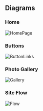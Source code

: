 ## Diagrams
### Home
![HomePage](https://github.com/illinoistech-itm/2019-team-06f/blob/master/reports/sprint-02/images/homepage.png)
### Buttons
![ButtonLinks](https://github.com/illinoistech-itm/2019-team-06f/blob/master/reports/sprint-02/images/buttonslink.png)
### Photo Gallery
![Gallery](https://github.com/illinoistech-itm/2019-team-06f/blob/master/reports/sprint-02/images/pgallery.png)
### Site Flow
![Flow](https://github.com/illinoistech-itm/2019-team-06f/blob/master/reports/sprint-02/images/sflow.png)